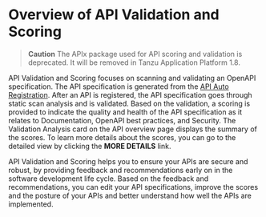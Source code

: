 # Overview of API Validation and Scoring

> **Caution** The APIx package used for API scoring and validation is deprecated.
> It will be removed in Tanzu Application Platform 1.8.

API Validation and Scoring focuses on scanning and validating an OpenAPI specification. 
The API specification is generated from the [API Auto Registration](../api-auto-registration/about.hbs.md). 
After an API is registered, the API specification goes through static scan analysis and is validated. 
Based on the validation, a scoring is provided to indicate the quality and health 
of the API specification as it relates to Documentation, OpenAPI best practices, and Security. 
The Validation Analysis card on the API overview page displays the summary of the scores. 
To learn more details about the scores, you can go to the detailed view by clicking the **MORE DETAILS** link. 

API Validation and Scoring helps you to ensure your APIs are secure and robust, 
by providing feedback and recommendations early on in the software development life cycle. 
Based on the feedback and recommendations, you can edit your API specifications, 
improve the scores and the posture of your APIs and better understand how well the APIs are implemented.

